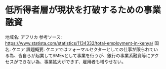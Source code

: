 # 低所得者層が現状を打破するための事業融資

地域名: アフリカ
参考ソース: https://www.statista.com/statistics/1134332/total-employment-in-kenya/
国名: ケニア
課題概要: ケニアではフォーマルセクターとしての仕事が限られている為、皆自らが起業してSMEsとして事業を行うが、銀行の事業系融資等にアクセスができない為、事業拡大ができず、雇用者も増やせない。